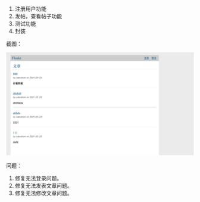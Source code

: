 1. 注册用户功能
2. 发帖，查看帖子功能
3. 测试功能
4. 封装

截图：

![image](https://github.com/oakcdrom/blogtest/blob/main/1614064591286.jpg)

问题：
1. 修复无法登录问题。
2. 修复无法发表文章问题。
3. 修复无法修改文章问题。
